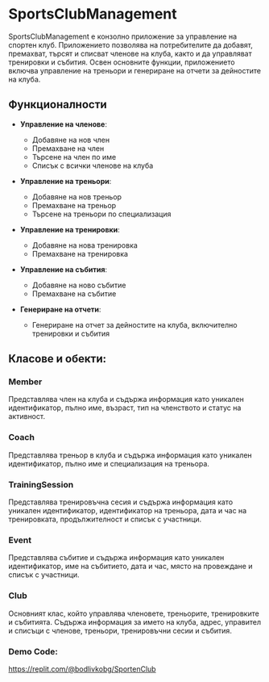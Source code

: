 # SportsClubManagement

SportsClubManagement е конзолно приложение за управление на спортен клуб. Приложението позволява на потребителите да добавят, премахват, търсят и списват членове на клуба, както и да управляват тренировки и събития. Освен основните функции, приложението включва управление на треньори и генериране на отчети за дейностите на клуба.

## Функционалности

- **Управление на членове**:
  - Добавяне на нов член
  - Премахване на член
  - Търсене на член по име
  - Списък с всички членове на клуба

- **Управление на треньори**:
  - Добавяне на нов треньор
  - Премахване на треньор
  - Търсене на треньори по специализация

- **Управление на тренировки**:
  - Добавяне на нова тренировка
  - Премахване на тренировка

- **Управление на събития**:
  - Добавяне на ново събитие
  - Премахване на събитие

- **Генериране на отчети**:
  - Генериране на отчет за дейностите на клуба, включително тренировки и събития

## Класове и обекти:

### Member
Представлява член на клуба и съдържа информация като уникален идентификатор, пълно име, възраст, тип на членството и статус на активност.

### Coach
Представлява треньор в клуба и съдържа информация като уникален идентификатор, пълно име и специализация на треньора.

### TrainingSession
Представлява тренировъчна сесия и съдържа информация като уникален идентификатор, идентификатор на треньора, дата и час на тренировката, продължителност и списък с участници.

### Event
Представлява събитие и съдържа информация като уникален идентификатор, име на събитието, дата и час, място на провеждане и списък с участници.

### Club
Основният клас, който управлява членовете, треньорите, тренировките и събитията. Съдържа информация за името на клуба, адрес, управител и списъци с членове, треньори, тренировъчни сесии и събития.

### Demo Code:
https://replit.com/@bodlivkobg/SportenClub
